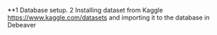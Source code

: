 **1 Database setup. 
2 Installing dataset from Kaggle https://www.kaggle.com/datasets and importing it to the database in Debeaver
